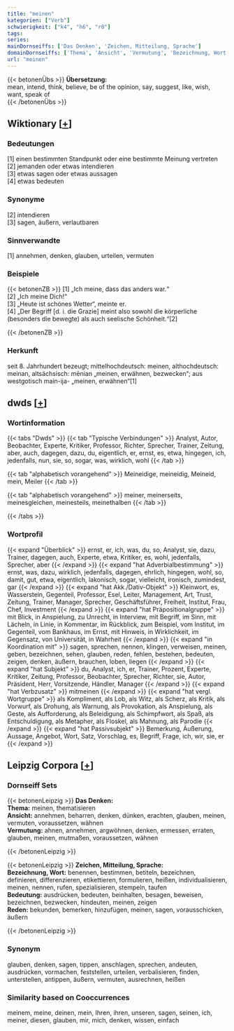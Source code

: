 ```yaml
---
title: "meinen"
kategorien: ["Verb"]
schwierigkeit: ["k4", "h6", "r8"]
tags:
series:
mainDornseiffs: ['Das Denken', 'Zeichen, Mitteilung, Sprache']
domainDornseiffs: ['Thema', 'Ansicht', 'Vermutung', 'Bezeichnung, Wort', 'Bedeutung', 'Reden']
url: "meinen"
---
```


{{< betonenÜbs >}}
**Übersetzung:**  
mean, intend, think, believe, be of the opinion, say, suggest, like, wish, want, speak  of  
{{< /betonenÜbs >}}

## Wiktionary [[+](https://de.wiktionary.org/wiki/meinen)]

### Bedeutungen
[1] einen bestimmten Standpunkt oder eine bestimmte Meinung vertreten  
[2] jemanden oder etwas intendieren  
[3] etwas sagen oder etwas aussagen  
[4] etwas bedeuten  

### Synonyme
[2] intendieren  
[3] sagen, äußern, verlautbaren  

### Sinnverwandte
[1] annehmen, denken, glauben, urteilen, vermuten  

### Beispiele
{{< betonenZB >}}
[1] „Ich meine, dass das anders war.“  
[2] „Ich meine Dich!“  
[3] „Heute ist schönes Wetter“, meinte er.  
[4] „Der Begriff [d. i. die Grazie] meint also sowohl die körperliche (besonders die bewegte) als auch seelische Schönheit.“[2]  

{{< /betonenZB >}}
### Herkunft
seit 8. Jahrhundert bezeugt; mittelhochdeutsch: meinen, althochdeutsch: meinan, altsächsisch: mēnian „meinen, erwähnen, bezwecken“;  aus westgotisch main-ija- „meinen, erwähnen“[1]  



## dwds [[+](https://www.dwds.de/wb/meinen)]

### Wortinformation
{{< tabs "Dwds" >}}
{{< tab "Typische Verbindungen" >}}
Analyst, Autor, Beobachter, Experte, Kritiker, Professor, Richter, Sprecher, Trainer, Zeitung, aber, auch, dagegen, dazu, du, eigentlich, er, ernst, es, etwa, hingegen, ich, jedenfalls, nun, sie, so, sogar, was, wirklich, wohl
{{< /tab >}}

{{< tab "alphabetisch vorangehend" >}}
Meineidige, meineidig, Meineid, mein, Meiler
{{< /tab >}}

{{< tab "alphabetisch vorangehend" >}}
meiner, meinerseits, meinesgleichen, meinesteils, meinethalben
{{< /tab >}}

{{< /tabs >}}

### Wortprofil
{{< expand "Überblick" >}} ernst, er, ich, was, du, so, Analyst, sie, dazu, Trainer, dagegen, auch, Experte, etwa, Kritiker, es, wohl, jedenfalls, Sprecher, aber {{< /expand >}}
{{< expand "hat Adverbialbestimmung" >}} ernst, was, dazu, wirklich, jedenfalls, dagegen, ehrlich, hingegen, wohl, so, damit, gut, etwa, eigentlich, lakonisch, sogar, vielleicht, ironisch, zumindest, gar {{< /expand >}}
{{< expand "hat Akk./Dativ-Objekt" >}} Kleinwort, es, Wasserstein, Gegenteil, Professor, Esel, Leiter, Management, Art, Trust, Zeitung, Trainer, Manager, Sprecher, Geschäftsführer, Freiheit, Institut, Frau, Chef, Investment {{< /expand >}}
{{< expand "hat Präpositionalgruppe" >}} mit Blick, in Anspielung, zu Unrecht, in Interview, mit Begriff, im Sinn, mit Lächeln, in Linie, in Kommentar, im Rückblick, zum Beispiel, vom Institut, im Gegenteil, vom Bankhaus, im Ernst, mit Hinweis, in Wirklichkeit, im Gegensatz, von Universität, in Wahrheit {{< /expand >}}
{{< expand "in Koordination mit" >}} sagen, sprechen, nennen, klingen, verweisen, meinen, geben, bezeichnen, sehen, glauben, reden, fehlen, bestehen, bedeuten, zeigen, denken, äußern, brauchen, loben, liegen {{< /expand >}}
{{< expand "hat Subjekt" >}} du, Analyst, ich, er, Trainer, Prozent, Experte, Kritiker, Zeitung, Professor, Beobachter, Sprecher, Richter, sie, Autor, Präsident, Herr, Vorsitzende, Händler, Manager {{< /expand >}}
{{< expand "hat Verbzusatz" >}} mitmeinen {{< /expand >}}
{{< expand "hat vergl. Wortgruppe" >}} als Kompliment, als Lob, als Witz, als Scherz, als Kritik, als Vorwurf, als Drohung, als Warnung, als Provokation, als Anspielung, als Geste, als Aufforderung, als Beleidigung, als Schimpfwort, als Spaß, als Entschuldigung, als Metapher, als Floskel, als Mahnung, als Parodie {{< /expand >}}
{{< expand "hat Passivsubjekt" >}} Bemerkung, Äußerung, Aussage, Angebot, Wort, Satz, Vorschlag, es, Begriff, Frage, ich, wir, sie, er {{< /expand >}}

## Leipzig Corpora [[+](https://corpora.uni-leipzig.de/en/res?word=meinen&corpusId=deu_newscrawl-public_2018)]

### Dornseiff Sets
{{< betonenLeipzig >}}
**Das Denken:**  
**Thema:** meinen, thematisieren  
**Ansicht:** annehmen, beharren, denken, dünken, erachten, glauben, meinen, vermuten, voraussetzen, wähnen  
**Vermutung:** ahnen, annehmen, argwöhnen, denken, ermessen, erraten, glauben, meinen, mutmaßen, voraussetzen, wähnen  

{{< /betonenLeipzig >}}


{{< betonenLeipzig >}}
**Zeichen, Mitteilung, Sprache:**  
**Bezeichnung, Wort:** benennen, bestimmen, betiteln, bezeichnen, definieren, differenzieren, etikettieren, formulieren, heißen, individualisieren, meinen, nennen, rufen, spezialisieren, stempeln, taufen  
**Bedeutung:** ausdrücken, bedeuten, beinhalten, besagen, beweisen, bezeichnen, bezwecken, hindeuten, meinen, zeigen  
**Reden:** bekunden, bemerken, hinzufügen, meinen, sagen, vorausschicken, äußern  

{{< /betonenLeipzig >}}

### Synonym
glauben, denken, sagen, tippen, anschlagen, sprechen, andeuten, ausdrücken, vormachen, feststellen, urteilen, verbalisieren, finden, unterstellen, antippen, äußern, vermuten, ausrechnen, heißen


### Similarity based on Cooccurrences
meinem, meine, deinen, mein, Ihren, ihren, unseren, sagen, seinen, ich, meiner, diesen, glauben, mir, mich, denken, wissen, einfach

